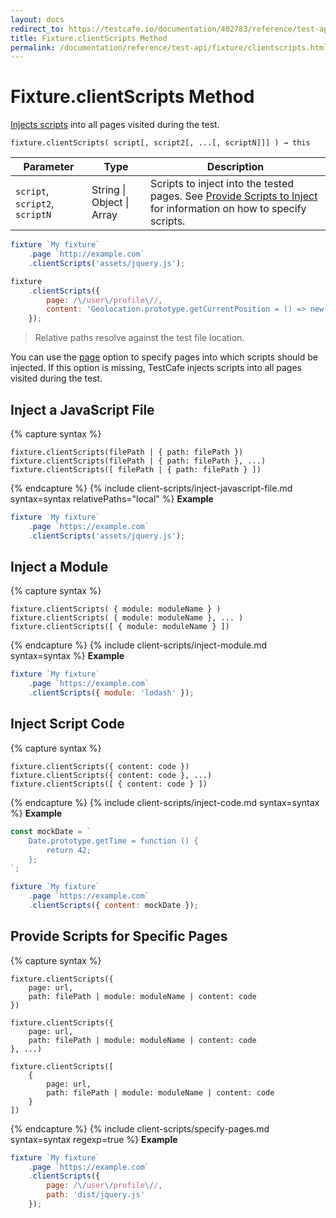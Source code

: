 ```yaml
---
layout: docs
redirect_to: https://testcafe.io/documentation/402783/reference/test-api/fixture/clientscripts
title: Fixture.clientScripts Method
permalink: /documentation/reference/test-api/fixture/clientscripts.html
---
```

# Fixture.clientScripts Method

[Injects scripts](../../../guides/advanced-guides/inject-client-scripts.md) into all pages visited during the test.

```text
fixture.clientScripts( script[, script2[, ...[, scriptN]]] ) → this
```

Parameter | Type     | Description
--------- | -------- | ---------------------------------------------------------------------------
`script`, `script2`, `scriptN` | String &#124; Object &#124; Array | Scripts to inject into the tested pages. See [Provide Scripts to Inject](../../../guides/advanced-guides/inject-client-scripts.md#provide-scripts-to-inject) for information on how to specify scripts.

```js
fixture `My fixture`
    .page `http://example.com`
    .clientScripts('assets/jquery.js');
```

```js
fixture
    .clientScripts({
        page: /\/user\/profile\//,
        content: 'Geolocation.prototype.getCurrentPosition = () => new Positon(0, 0);'
    });
```

> Relative paths resolve against the test file location.

You can use the [page](../../../guides/advanced-guides/inject-client-scripts.md#provide-scripts-for-specific-pages) option to specify pages into which scripts should be injected. If this option is missing, TestCafe injects scripts into all pages visited during the test.

## Inject a JavaScript File

{% capture syntax %}

```text
fixture.clientScripts(filePath | { path: filePath })
fixture.clientScripts(filePath | { path: filePath }, ...)
fixture.clientScripts([ filePath | { path: filePath } ])
```

{% endcapture %}
{% include client-scripts/inject-javascript-file.md syntax=syntax relativePaths="local" %}
**Example**

```js
fixture `My fixture`
    .page `https://example.com`
    .clientScripts('assets/jquery.js');
```

## Inject a Module

{% capture syntax %}

```text
fixture.clientScripts( { module: moduleName } )
fixture.clientScripts( { module: moduleName }, ... )
fixture.clientScripts([ { module: moduleName } ])
```

{% endcapture %}
{% include client-scripts/inject-module.md syntax=syntax %}
**Example**

```js
fixture `My fixture`
    .page `https://example.com`
    .clientScripts({ module: 'lodash' });
```

## Inject Script Code

{% capture syntax %}

```text
fixture.clientScripts({ content: code })
fixture.clientScripts({ content: code }, ...)
fixture.clientScripts([ { content: code } ])
```

{% endcapture %}
{% include client-scripts/inject-code.md syntax=syntax %}
**Example**

```js
const mockDate = `
    Date.prototype.getTime = function () {
        return 42;
    };
`;

fixture `My fixture`
    .page `https://example.com`
    .clientScripts({ content: mockDate });
```

## Provide Scripts for Specific Pages

{% capture syntax %}

```text
fixture.clientScripts({
    page: url,
    path: filePath | module: moduleName | content: code
})

fixture.clientScripts({
    page: url,
    path: filePath | module: moduleName | content: code
}, ...)

fixture.clientScripts([
    {
        page: url,
        path: filePath | module: moduleName | content: code
    }
])
```

{% endcapture %}
{% include client-scripts/specify-pages.md syntax=syntax regexp=true %}
**Example**

```js
fixture `My fixture`
    .page `https://example.com`
    .clientScripts({
        page: /\/user\/profile\//,
        path: 'dist/jquery.js'
    });
```
